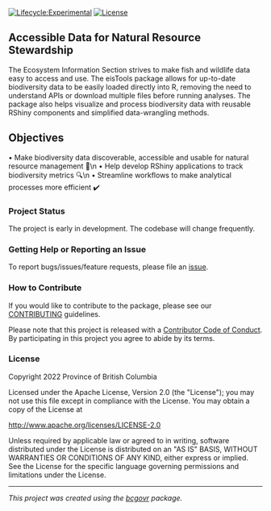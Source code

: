 <!-- Add a project state badge
See https://github.com/BCDevExchange/Our-Project-Docs/blob/master/discussion/projectstates.md
If you have bcgovr installed and you use RStudio, click the 'Insert BCDevex Badge' Addin. -->
[![Lifecycle:Experimental](https://img.shields.io/badge/Lifecycle-Experimental-339999)](https://github.com/bcgov/repomountie/blob/master/doc/lifecycle-badges.md)
[![License](https://img.shields.io/badge/License-Apache%202.0-blue.svg)](LICENSE)

## Accessible Data for Natural Resource Stewardship

The Ecosystem Information Section strives to make fish and wildlife data easy to access and use. The eisTools package allows for up-to-date biodiversity data to be easily loaded directly into R, removing the need to understand APIs or download multiple files before running analyses. The package also helps visualize and process biodiversity data with reusable RShiny components and simplified data-wrangling methods.

## Objectives

• Make biodiversity data discoverable, accessible and usable for natural resource management :bear:\n
• Help develop RShiny applications to track biodiversity metrics :mag:\n
• Streamline workflows to make analytical processes more efficient :heavy_check_mark:

### Project Status

The project is early in development. The codebase will change frequently.

### Getting Help or Reporting an Issue

To report bugs/issues/feature requests, please file an [issue](https://github.com/bcgov/eisTools/issues/).

### How to Contribute

If you would like to contribute to the package, please see our 
[CONTRIBUTING](CONTRIBUTING.md) guidelines.

Please note that this project is released with a [Contributor Code of Conduct](CODE_OF_CONDUCT.md). By participating in this project you agree to abide by its terms.

### License


Copyright 2022 Province of British Columbia

Licensed under the Apache License, Version 2.0 (the &quot;License&quot;);
you may not use this file except in compliance with the License.
You may obtain a copy of the License at

http://www.apache.org/licenses/LICENSE-2.0

Unless required by applicable law or agreed to in writing, software distributed under the License is distributed on an &quot;AS IS&quot; BASIS,
WITHOUT WARRANTIES OR CONDITIONS OF ANY KIND, either express or implied.
See the License for the specific language governing permissions and limitations under the License.


---
*This project was created using the [bcgovr](https://github.com/bcgov/bcgovr) package.* 
